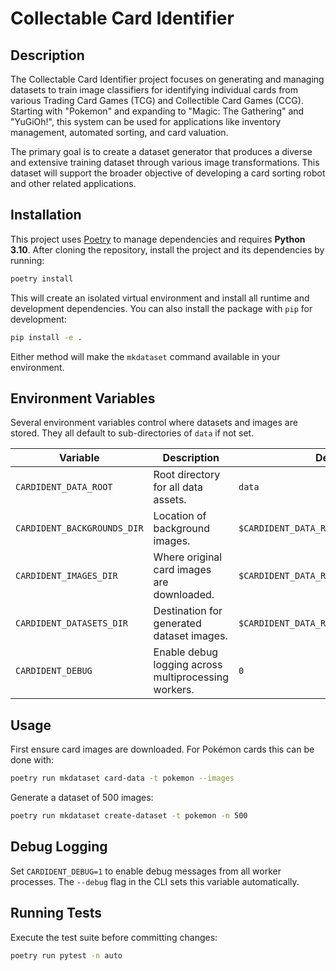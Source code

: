 # Collectable Card Identifier

## Description

The Collectable Card Identifier project focuses on generating and managing datasets to train image classifiers for identifying individual cards from various Trading Card Games (TCG) and Collectible Card Games (CCG). Starting with "Pokemon" and expanding to "Magic: The Gathering" and "YuGiOh!", this system can be used for applications like inventory management, automated sorting, and card valuation.

The primary goal is to create a dataset generator that produces a diverse and extensive training dataset through various image transformations. This dataset will support the broader objective of developing a card sorting robot and other related applications.

## Installation

This project uses [Poetry](https://python-poetry.org/) to manage dependencies and requires **Python 3.10**. After cloning the repository, install the project and its dependencies by running:

```bash
poetry install
```

This will create an isolated virtual environment and install all runtime and development dependencies. You can also install the package with `pip` for development:

```bash
pip install -e .
```

Either method will make the `mkdataset` command available in your environment.

## Environment Variables

Several environment variables control where datasets and images are stored. They all default to sub-directories of `data` if not set.

| Variable | Description | Default |
|----------|-------------|---------|
| `CARDIDENT_DATA_ROOT` | Root directory for all data assets. | `data` |
| `CARDIDENT_BACKGROUNDS_DIR` | Location of background images. | `$CARDIDENT_DATA_ROOT/backgrounds` |
| `CARDIDENT_IMAGES_DIR` | Where original card images are downloaded. | `$CARDIDENT_DATA_ROOT/images/originals` |
| `CARDIDENT_DATASETS_DIR` | Destination for generated dataset images. | `$CARDIDENT_DATA_ROOT/images/dataset` |
| `CARDIDENT_DEBUG` | Enable debug logging across multiprocessing workers. | `0` |

## Usage

First ensure card images are downloaded. For Pokémon cards this can be done with:

```bash
poetry run mkdataset card-data -t pokemon --images
```

Generate a dataset of 500 images:

```bash
poetry run mkdataset create-dataset -t pokemon -n 500
```

## Debug Logging

Set `CARDIDENT_DEBUG=1` to enable debug messages from all worker processes. The
`--debug` flag in the CLI sets this variable automatically.

## Running Tests

Execute the test suite before committing changes:

```bash
poetry run pytest -n auto
```
